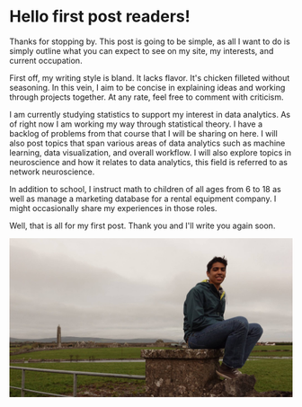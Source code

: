 Hello first post readers!
=========================

Thanks for stopping by. This post is going to be simple, as all I want
to do is simply outline what you can expect to see on my site, my
interests, and current occupation.

First off, my writing style is bland. It lacks flavor. It's chicken
filleted without seasoning. In this vein, I aim to be concise in
explaining ideas and working through projects together. At any rate,
feel free to comment with criticism.

I am currently studying statistics to support my interest in data
analytics. As of right now I am working my way through statistical
theory. I have a backlog of problems from that course that I will be
sharing on here. I will also post topics that span various areas of data
analytics such as machine learning, data visualization, and overall
workflow. I will also explore topics in neuroscience and how it relates
to data analytics, this field is referred to as network neuroscience.

In addition to school, I instruct math to children of all ages from 6 to
18 as well as manage a marketing database for a rental equipment
company. I might occasionally share my experiences in those roles.

Well, that is all for my first post. Thank you and I'll write you again
soon.

![It's me!](/img/26685171_1555234681218869_2645651240845979927_o.jpg)
      
